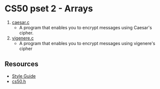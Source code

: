 # CS50 pset 2 - Arrays

1. [caesar.c](https://github.com/CalvinChe/CS50/blob/master/pset2/caesar.c)
    * A program that enables you to encrypt messages using Caesar's cipher.
2. [vigenere.c](https://github.com/CalvinChe/CS50/blob/master/pset2/vigenere.c)
    * A program that enables you to encrypt messages using vigenere's cipher
## Resources
* [Style Guide](https://cs50.readthedocs.io/style/c/)
* [cs50.h](https://cs50.readthedocs.io/library/c/)